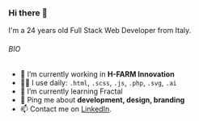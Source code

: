 ### Hi there 👋

I'm a 24 years old Full Stack Web Developer from Italy.

###### BIO
- 🔭 I’m currently working in **H-FARM Innovation**
- 👨‍💻 I use daily: ```.html```, ```.scss```, ```.js```, ```.php```, ```.svg```, ```.ai```
- 🌱 I’m currently learning Fractal
- 💬 Ping me about **development, design, branding**
- 📫 Contact me on [LinkedIn](https://www.linkedin.com/in/tommasodossena).

<!--
**tommasodossena/tommasodossena** is a ✨ _special_ ✨ repository because its `README.md` (this file) appears on your GitHub profile.

Here are some ideas to get you started:

- 🔭 I’m currently working on ...
- 🌱 I’m currently learning ...
- 👯 I’m looking to collaborate on ...
- 🤔 I’m looking for help with ...
- 💬 Ask me about ...
- 📫 How to reach me: ...
- 😄 Pronouns: ...
- ⚡ Fun fact: ...
-->

